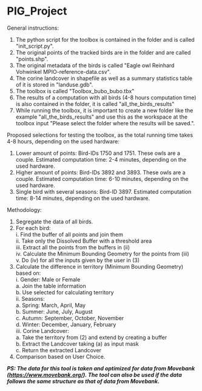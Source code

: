 # PIG_Project
General instructions:
1. 	The python script for the toolbox is contained in the folder and is called "init_script.py".
2. 	The original points of the tracked birds are in the folder and are called "points.shp".
3. 	The original metadata of the birds is called "Eagle owl Reinhard Vohwinkel MPIO-reference-data.csv".
4. 	The corine landcover in shapefile as well as a summary statistics table of it is stored in "landuse.gdb".
5. 	The toolbox is called "Toolbox_bubo_bubo.tbx"
6.	The results of a computation with all birds (4-8 hours computation time) is also contained in the folder, it is called  "all_the_birds_results"
7. 	While running the toolbox, it is important to create a new folder like the example "all_the_birds_results" and use this as the  workspace at the toolbox input "Please select the folder where the results will be saved.".

Proposed selections for testing the toolbox, as the total running time takes 4-8 hours, depending on the used hardware:
1.	Lower amount of points: Bird-IDs 1750 and 1751. These owls are a couple. Estimated computation time: 2-4 minutes, depending on the used hardware.
2.	Higher amount of points: Bird-IDs 3892 and 3893. These owls are a couple. Estimated computation time: 6-10 minutes, depending on the used hardware.
3.	Single bird with several seasons: Bird-ID 3897. Estimated computation time: 8-14 minutes, depending on the used hardware.

Methodology:
1.	Segregate the data of all birds.  
2.	For each bird:  
i.	Find the buffer of all points and join them  
ii.	Take only the Dissolved Buffer with a threshold area  
iii.	Extract all the points from the buffers in (ii)  
iv.	Calculate the Minimum Bounding Geometry for the points from (iii)  
v.	Do (iv) for all the inputs given by the user in (3) 
3.	Calculate the difference in territory (Minimum Bounding Geometry) based on:    
i.	Gender: Male or Female  
	a.	Join the table information   
	b.	Use selected for calculating territory  
ii.	Seasons:  
	a.	Spring: March, April, May     
	b.	Summer: June, July, August   
	c.	Autumn: September, October, November  
	d.	Winter: December, January, February  
iii.	Corine Landcover:  
	a.	Take the territory from (2) and extend by creating a buffer  
	b.	Extract the Landcover taking (a) as input mask  
	c.	Return the extracted Landcover  
4.	Comparison based on User Choice.  

***PS: The data for this tool is taken and optimized for data from Movebank (https://www.movebank.org/). The tool can also be used if the data follows the same structure as that of data from Movebank.*** 
